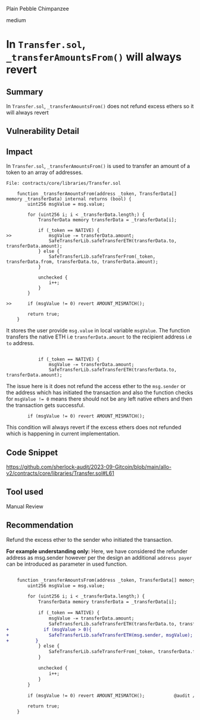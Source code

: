 Plain Pebble Chimpanzee

medium

# In `Transfer.sol`, `_transferAmountsFrom()` will always revert
## Summary
In `Transfer.sol`, `_transferAmountsFrom()` does not refund excess ethers so it will always revert

## Vulnerability Detail
## Impact

In `Transfer.sol`,  `_transferAmountsFrom()` is used to transfer an amount of a token to an array of addresses.

```Solidity
File: contracts/core/libraries/Transfer.sol

    function _transferAmountsFrom(address _token, TransferData[] memory _transferData) internal returns (bool) {
        uint256 msgValue = msg.value;

        for (uint256 i; i < _transferData.length;) {
            TransferData memory transferData = _transferData[i];

            if (_token == NATIVE) {
>>              msgValue -= transferData.amount;
                SafeTransferLib.safeTransferETH(transferData.to, transferData.amount);
            } else {
                SafeTransferLib.safeTransferFrom(_token, transferData.from, transferData.to, transferData.amount);
            }

            unchecked {
                i++;
            }
        }

>>      if (msgValue != 0) revert AMOUNT_MISMATCH();

        return true;
    }
```

It stores the user provide `msg.value` in local variable `msgValue`. The function transfers the native ETH i.e `transferData.amount` to the recipient address i.e `to` address.

```Solidity

            if (_token == NATIVE) {
                msgValue -= transferData.amount;
                SafeTransferLib.safeTransferETH(transferData.to, transferData.amount);
```

The issue here is it does not refund the access ether to the `msg.sender` or the address which has initiated the transaction and also the function checks for `msgValue != 0` means there should not be any left native ethers and then the transaction gets successful.

```Solidity
        if (msgValue != 0) revert AMOUNT_MISMATCH();
```

This condition will always revert if the excess ethers does not refunded which is happening in current implementation.

## Code Snippet
https://github.com/sherlock-audit/2023-09-Gitcoin/blob/main/allo-v2/contracts/core/libraries/Transfer.sol#L61

## Tool used
Manual Review

## Recommendation
Refund the excess ether to the sender who initiated the transaction.

**For example understanding only:**
Here, we have considered the refunder address as msg.sender however per the design an additional `address payer` can be introduced as parameter in used function.

```diff

    function _transferAmountsFrom(address _token, TransferData[] memory _transferData) internal returns (bool) {
        uint256 msgValue = msg.value;

        for (uint256 i; i < _transferData.length;) {
            TransferData memory transferData = _transferData[i];

            if (_token == NATIVE) {
                msgValue -= transferData.amount;
                SafeTransferLib.safeTransferETH(transferData.to, transferData.amount);
+             if (msgValue > 0){
+               SafeTransferLib.safeTransferETH(msg.sender, msgValue);
+          }
            } else {
                SafeTransferLib.safeTransferFrom(_token, transferData.from, transferData.to, transferData.amount);
            }

            unchecked {
                i++;
            }
        }

        if (msgValue != 0) revert AMOUNT_MISMATCH();           @audit // Now this condition will always be true due to addition of refund logic

        return true;
    }
```